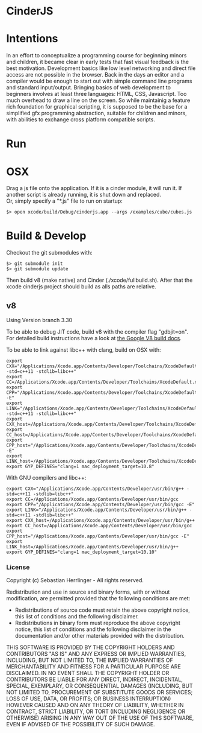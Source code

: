 # CinderJS

# Intentions
In an effort to conceptualize a programming course for beginning minors and children,
it became clear in early tests that fast visual feedback is the best motivation.
Development basics like low level networking and direct file access are not possible in the browser. 
Back in the days an editor and a compiler would be enough
to start out with simple command line programs and standard input/output.
Bringing basics of web development to beginners involves at least three languages: HTML, CSS, Javascript.
Too much overhead to draw a line on the screen.
So while maintainig a feature rich foundation for graphical scripting, 
it is supposed to be the base for a simplified gfx programming abstraction, suitable for children and minors,
with abilities to exchange cross platform compatible scripts.

# Run
# OSX
Drag a js file onto the application. If it is a cinder module, it will run it. If another script is already running,
it is shut down and replaced.  
Or, simply specify a "*.js" file to run on startup:  
```
$> open xcode/build/Debug/cinderjs.app --args /examples/cube/cubes.js
```

# Build & Develop
Checkout the git submodules with:
```
$> git submodule init
$> git submodule update
```
Then build v8 (make native) and Cinder (./xcode/fullbuild.sh). 
After that the xcode cinderjs project should build as alls paths are relative. 

## v8
Using Version branch 3.30

To be able to debug JIT code, build v8 with the compiler flag "gdbjit=on".
For detailed build instructions have a look at [the Google V8 build docs](https://developers.google.com/v8/build).

To be able to link against libc++ with clang, build on OSX with:  
```
export CXX="/Applications/Xcode.app/Contents/Developer/Toolchains/XcodeDefault.xctoolchain/usr/bin/clang++ -std=c++11 -stdlib=libc++"
export CC=/Applications/Xcode.app/Contents/Developer/Toolchains/XcodeDefault.xctoolchain/usr/bin/clang
export CPP="/Applications/Xcode.app/Contents/Developer/Toolchains/XcodeDefault.xctoolchain/usr/bin/clang -E"
export LINK="/Applications/Xcode.app/Contents/Developer/Toolchains/XcodeDefault.xctoolchain/usr/bin/clang++ -std=c++11 -stdlib=libc++"
export CXX_host=/Applications/Xcode.app/Contents/Developer/Toolchains/XcodeDefault.xctoolchain/usr/bin/clang++
export CC_host=/Applications/Xcode.app/Contents/Developer/Toolchains/XcodeDefault.xctoolchain/usr/bin/clang
export CPP_host="/Applications/Xcode.app/Contents/Developer/Toolchains/XcodeDefault.xctoolchain/usr/bin/clang -E"
export LINK_host=/Applications/Xcode.app/Contents/Developer/Toolchains/XcodeDefault.xctoolchain/usr/bin/clang++
export GYP_DEFINES="clang=1 mac_deployment_target=10.8"
```

With GNU compilers and libc++:
```
export CXX="/Applications/Xcode.app/Contents/Developer/usr/bin/g++ -std=c++11 -stdlib=libc++"
export CC=/Applications/Xcode.app/Contents/Developer/usr/bin/gcc
export CPP="/Applications/Xcode.app/Contents/Developer/usr/bin/gcc -E"
export LINK="/Applications/Xcode.app/Contents/Developer/usr/bin/g++ -std=c++11 -stdlib=libc++"
export CXX_host=/Applications/Xcode.app/Contents/Developer/usr/bin/g++
export CC_host=/Applications/Xcode.app/Contents/Developer/usr/bin/gcc
export CPP_host="/Applications/Xcode.app/Contents/Developer/usr/bin/gcc -E"
export LINK_host=/Applications/Xcode.app/Contents/Developer/usr/bin/g++
export GYP_DEFINES="clang=1 mac_deployment_target=10.10"
```


### License

Copyright (c) Sebastian Herrlinger - All rights reserved.

Redistribution and use in source and binary forms, with or without modification, are permitted provided that
the following conditions are met:

* Redistributions of source code must retain the above copyright notice, this list of conditions and
the following disclaimer.
* Redistributions in binary form must reproduce the above copyright notice, this list of conditions and
the following disclaimer in the documentation and/or other materials provided with the distribution.

THIS SOFTWARE IS PROVIDED BY THE COPYRIGHT HOLDERS AND CONTRIBUTORS "AS IS" AND ANY EXPRESS OR IMPLIED
WARRANTIES, INCLUDING, BUT NOT LIMITED TO, THE IMPLIED WARRANTIES OF MERCHANTABILITY AND FITNESS FOR A
PARTICULAR PURPOSE ARE DISCLAIMED. IN NO EVENT SHALL THE COPYRIGHT HOLDER OR CONTRIBUTORS BE LIABLE FOR
ANY DIRECT, INDIRECT, INCIDENTAL, SPECIAL, EXEMPLARY, OR CONSEQUENTIAL DAMAGES (INCLUDING, BUT NOT LIMITED
TO, PROCUREMENT OF SUBSTITUTE GOODS OR SERVICES; LOSS OF USE, DATA, OR PROFITS; OR BUSINESS INTERRUPTION)
HOWEVER CAUSED AND ON ANY THEORY OF LIABILITY, WHETHER IN CONTRACT, STRICT LIABILITY, OR TORT (INCLUDING
NEGLIGENCE OR OTHERWISE) ARISING IN ANY WAY OUT OF THE USE OF THIS SOFTWARE, EVEN IF ADVISED OF THE
POSSIBILITY OF SUCH DAMAGE.
